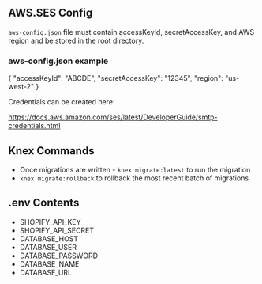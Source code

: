 ## AWS.SES Config

`aws-config.json` file must contain accessKeyId, secretAccessKey, and AWS region and be stored in the root directory.

### aws-config.json example

{
  "accessKeyId": "ABCDE",
  "secretAccessKey": "12345",
  "region": "us-west-2"
}

Credentials can be created here:

https://docs.aws.amazon.com/ses/latest/DeveloperGuide/smtp-credentials.html

## Knex Commands

 - Once migrations are written - `knex migrate:latest` to run the migration
 - `knex migrate:rollback` to rollback the most recent batch of migrations

## .env Contents

 - SHOPIFY_API_KEY
 - SHOPIFY_API_SECRET
 - DATABASE_HOST
 - DATABASE_USER
 - DATABASE_PASSWORD
 - DATABASE_NAME
 - DATABASE_URL